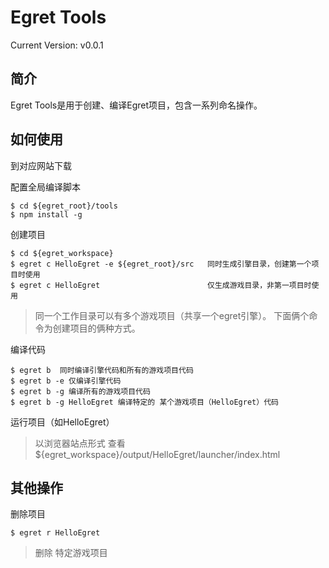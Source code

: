 Egret Tools
================================================
Current Version: v0.0.1



简介
-------------------

Egret Tools是用于创建、编译Egret项目，包含一系列命名操作。



如何使用
-------------------------
到对应网站下载

配置全局编译脚本
```
$ cd ${egret_root}/tools
$ npm install -g
```

创建项目
```
$ cd ${egret_workspace}
$ egret c HelloEgret -e ${egret_root}/src   同时生成引擎目录，创建第一个项目时使用
$ egret c HelloEgret                        仅生成游戏目录，非第一项目时使用
```
> 同一个工作目录可以有多个游戏项目（共享一个egret引擎）。
下面俩个命令为创建项目的俩种方式。

编译代码
```
$ egret b  同时编译引擎代码和所有的游戏项目代码
$ egret b -e 仅编译引擎代码
$ egret b -g 编译所有的游戏项目代码
$ egret b -g HelloEgret 编译特定的 某个游戏项目（HelloEgret）代码
```


运行项目（如HelloEgret）
> 以浏览器站点形式 查看 ${egret_workspace}/output/HelloEgret/launcher/index.html


其他操作
-------------------------
删除项目
```
$ egret r HelloEgret
```
> 删除 特定游戏项目


